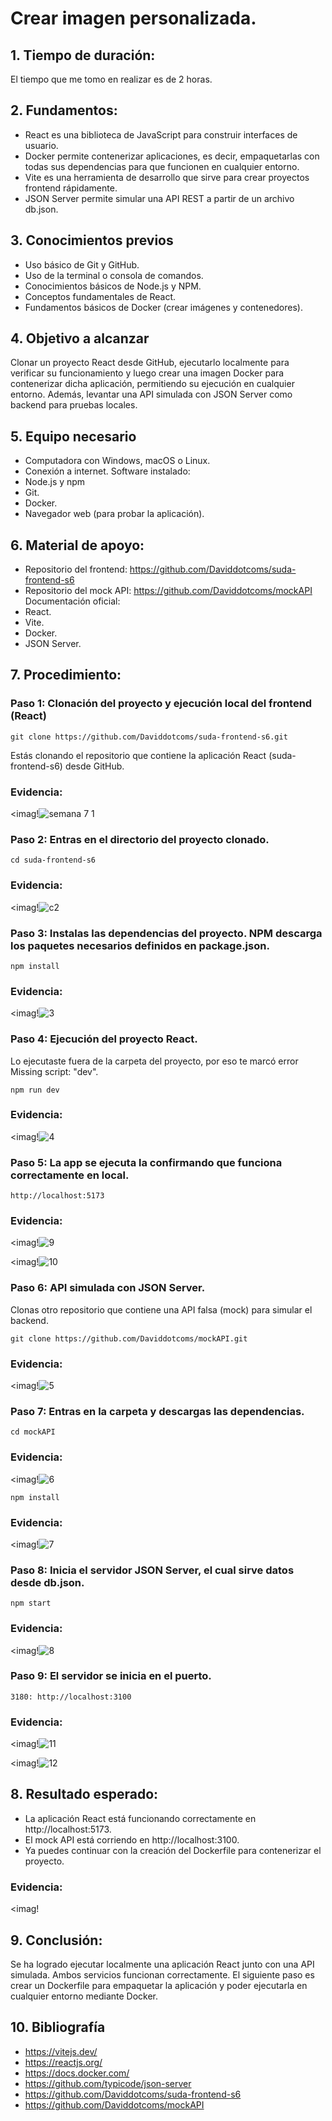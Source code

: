 # Crear imagen personalizada.
## 1. Tiempo de duración:
El tiempo que me tomo en realizar es de 2 horas.
## 2. Fundamentos:
- React es una biblioteca de JavaScript para construir interfaces de usuario.
- Docker permite contenerizar aplicaciones, es decir, empaquetarlas con todas sus dependencias para que funcionen en cualquier entorno.
- Vite es una herramienta de desarrollo que sirve para crear proyectos frontend rápidamente.
- JSON Server permite simular una API REST a partir de un archivo db.json.
## 3. Conocimientos previos
- Uso básico de Git y GitHub.
- Uso de la terminal o consola de comandos.
- Conocimientos básicos de Node.js y NPM.
- Conceptos fundamentales de React.
- Fundamentos básicos de Docker (crear imágenes y contenedores).
## 4. Objetivo a alcanzar
Clonar un proyecto React desde GitHub, ejecutarlo localmente para verificar su funcionamiento y luego crear una imagen Docker para contenerizar dicha aplicación, permitiendo su ejecución en cualquier entorno. Además, levantar una API simulada con JSON Server como backend para pruebas locales.
## 5. Equipo necesario
- Computadora con Windows, macOS o Linux.
- Conexión a internet.
Software instalado:
- Node.js y npm
- Git.
- Docker.
- Navegador web (para probar la aplicación).
## 6. Material de apoyo:
- Repositorio del frontend:
https://github.com/Daviddotcoms/suda-frontend-s6
- Repositorio del mock API:
https://github.com/Daviddotcoms/mockAPI
Documentación oficial:
- React.
- Vite.
- Docker.
- JSON Server.
## 7. Procedimiento:
### Paso 1: Clonación del proyecto y ejecución local del frontend (React)
```
git clone https://github.com/Daviddotcoms/suda-frontend-s6.git
````
Estás clonando el repositorio que contiene la aplicación React (suda-frontend-s6) desde GitHub.
### Evidencia:
<imag!![semana 7 1](https://github.com/user-attachments/assets/b17ebc1f-aca6-433b-9cc9-8352b26e0742)

### Paso 2: Entras en el directorio del proyecto clonado.
```
cd suda-frontend-s6
````
### Evidencia:
<imag!![c2](https://github.com/user-attachments/assets/f000801c-8337-4611-8afc-9d0186560ccb)

### Paso 3: Instalas las dependencias del proyecto. NPM descarga los paquetes necesarios definidos en package.json.
```
npm install
````
### Evidencia:
<imag!![3](https://github.com/user-attachments/assets/4e2f9a34-d690-4132-944f-674c0e5ac1a7)

### Paso 4: Ejecución del proyecto React.
Lo ejecutaste fuera de la carpeta del proyecto, por eso te marcó error Missing script: "dev".
```
npm run dev
````
### Evidencia:
<imag!![4](https://github.com/user-attachments/assets/bceed0cb-a87e-4ebf-8de7-d198435b0c9d)
### Paso 5: La app se ejecuta la confirmando que funciona correctamente en local.
```
http://localhost:5173
````
### Evidencia:
<imag!![9](https://github.com/user-attachments/assets/32e6d441-5dc4-4c84-9fbe-86a4e7efc50a)

<imag!![10](https://github.com/user-attachments/assets/2a4de90d-5ea7-455b-81e9-96646847e44b)

### Paso 6: API simulada con JSON Server.
Clonas otro repositorio que contiene una API falsa (mock) para simular el backend.
```
git clone https://github.com/Daviddotcoms/mockAPI.git
````
### Evidencia:
<imag!![5](https://github.com/user-attachments/assets/b40a9949-3ef2-4554-aba8-312d86b1192a)

### Paso 7: Entras en la carpeta y descargas las dependencias.
```
cd mockAPI
````
### Evidencia:
<imag!![6](https://github.com/user-attachments/assets/56ebc1e3-4a34-4062-8461-028d41afe55a)

```
npm install
````
### Evidencia:
<imag!![7](https://github.com/user-attachments/assets/4c11b3e7-ca39-4019-894d-1eeead720c53)

### Paso 8: Inicia el servidor JSON Server, el cual sirve datos desde db.json.
```
npm start
````
### Evidencia:
<imag!![8](https://github.com/user-attachments/assets/b3a9fa98-ceae-471b-a628-9a707e07b6b0)

### Paso 9: El servidor se inicia en el puerto.
```
3180: http://localhost:3100
````
### Evidencia:
<imag!![11](https://github.com/user-attachments/assets/2ba84236-4e1c-42b7-ba54-37671a4baa9a)

<imag!![12](https://github.com/user-attachments/assets/9385c1f8-dcae-40bb-bc2e-8b0cc283ac74)

## 8. Resultado esperado:
- La aplicación React está funcionando correctamente en http://localhost:5173.
- El mock API está corriendo en http://localhost:3100.
- Ya puedes continuar con la creación del Dockerfile para contenerizar el proyecto.
### Evidencia:
<imag!
## 9. Conclusión:
Se ha logrado ejecutar localmente una aplicación React junto con una API simulada. Ambos servicios funcionan correctamente. El siguiente paso es crear un Dockerfile para empaquetar la aplicación y poder ejecutarla en cualquier entorno mediante Docker.
## 10. Bibliografía
- https://vitejs.dev/
- https://reactjs.org/
- https://docs.docker.com/
- https://github.com/typicode/json-server
- https://github.com/Daviddotcoms/suda-frontend-s6
- https://github.com/Daviddotcoms/mockAPI


